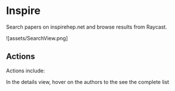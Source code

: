 # Inspire

Search papers on inspirehep.net and browse results from Raycast. 

![assets/SearchView.png]
## Actions

Actions include:



In the details view, hover on the authors to the see the complete list
